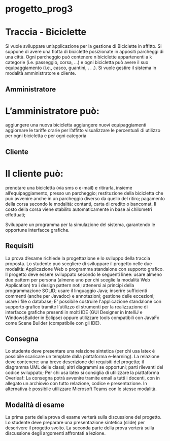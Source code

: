 # progetto_prog3

# Traccia - Biciclette
Si vuole sviluppare un’applicazione per la gestione di Biciclette in affitto. Si suppone di
avere una flotta di biciclette posizionate in appositi parcheggi di una città. Ogni
parcheggio può contenere n biciclette appartenenti a k categorie (i.e. passeggio,
corsa, ...) e ogni bicicletta può avere il suo equipaggiamento (i.e., casco, guantini, . . .).
Si vuole gestire il sistema in modalità amministratore e cliente.

## Amministratore
# L’amministratore può:

aggiungere una nuova bicicletta
aggiungere nuovi equipaggiamenti
aggiornare le tariffe orarie per l’affitto
visualizzare le percentuali di utilizzo per ogni bicicletta e per ogni categoria

## Cliente
# Il cliente può:
prenotare una bicicletta (via sms o e-mail) e ritirarla, insieme
all’equipaggiamento, presso un parcheggio;
restituzione della bicicletta che può avvenire anche in un parcheggio diverso da
quello del ritiro;
pagamento della corsa secondo le modalità: contanti, carta di credito o bancomat. Il
costo della corsa viene stabilito automaticamente in base ai chilometri effettuati;

Sviluppare un programma per la simulazione del sistema, garantendo le opportune
interfacce grafiche.

## Requisiti
La prova d’esame richiede la progettazione e lo sviluppo della traccia proposta. Lo
studente può scegliere di sviluppare il progetto nelle due modalità: Applicazione
Web o programma standalone con supporto grafico.
Il progetto deve essere sviluppato secondo le seguenti linee:
usare almeno due pattern per persona (almeno uno per chi sceglie la modalità
Web Application) tra i design pattern noti;
attenersi ai principi della programmazione SOLID;
usare il linguaggio Java;
inserire sufficienti commenti (anche per Javadoc) e annotazioni;
gestione delle eccezioni;
usare i file o database;
E' possibile costruire l'applicazione standalone con supporto grafico tramite l'utilizzo di
strumenti per la realizzazione di interfacce grafiche presenti in molti IDE (GUI Designer in
IntelliJ e WindowsBuilder in Eclipse) oppure utilizzare tools compatibili con JavaFx come
Scene Builder (compatibile con gli IDE).

## Consegna
Lo studente deve presentare una relazione sintetica (per chi usa latex è possibile
scaricare un template dalla piattaforma e-learning). La relazione deve contenere:
una breve descrizione dei requisiti del progetto;
il diagramma UML delle classi;
altri diagrammi se opportuni;
parti rilevanti del codice sviluppato;
Per chi usa latex si consiglia di utilizzare la piattaforma Overleaf:
La consegna potrà avvenire tramite email a tutti i docenti, con in allegato un archiovio
con tutto relazione, codice e presentazione. In alternativa è possibile utilizzare
Microsoft Teams con le stesse modalità.

## Modalità di esame
La prima parte della prova di esame verterà sulla discussione del progetto. Lo
studente deve preparare una presentazione sintetica (slide) per descrivere il
progetto svolto. La seconda parte della prova verterà sulla discussione degli
argomenti affrontati a lezione.